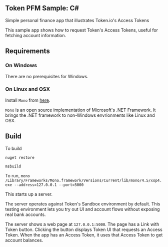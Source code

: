## Token PFM Sample: C#

Simple personal finance app that illustrates Token.io's Access Tokens

This sample app shows how to request Token's Access Tokens, useful
for fetching account information.

## Requirements

### On Windows

There are no prerequisites for Windows.

### On Linux and OSX

Install `Mono` from [here](https://www.mono-project.com/download/stable/).

 `Mono` is an open source implementation of Microsoft's .NET Framework. It brings the .NET framework to non-Windows envrionments like Linux and OSX.

## Build

To build

``` 
nuget restore

msbuild
```

To run, `mono  /Library/Frameworks/Mono.framework/Versions/Current/lib/mono/4.5/xsp4.exe --address=127.0.0.1 --port=5000`

This starts up a server.

The server operates against Token's Sandbox environment by default.
This testing environment lets you try out UI and account flows without
exposing real bank accounts.

The server shows a web page at `127.0.0.1:5000`. The page has a Link with Token button.
Clicking the button displays Token UI that requests an Access Token.
When the app has an Access Token, it uses that Access Token to get account balances.

